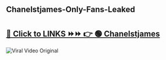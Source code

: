 
 ## Chanelstjames-Only-Fans-Leaked

# <h2><a href="https://clipsfans.com/Chanelstjames&ref=git">🔗 Click to LINKS ⏩⏩ 👉 🟢 Chanelstjames </a></h2>

<a href="https://clipsfans.com/Chanelstjames&ref=git" rel="nofollow" data-target="animated-image.originalLink"><img src="https://i.ibb.co.com/xMMVF88/686577567.gif" alt="Viral Video Original" style="max-width: 100%; display: inline-block;" data-target="animated-image.originalImage"></a>
